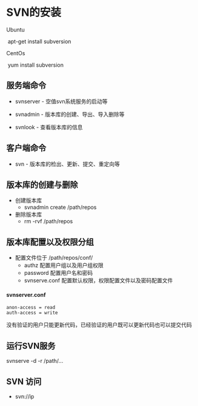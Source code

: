# SVN的安装

Ubuntu 

​	apt-get install subversion

CentOs

​	yum install subversion



## 服务端命令

- svnserver - 空值svn系统服务的启动等

- svnadmin - 版本库的创建、导出、导入删除等

- svnlook - 查看版本库的信息


## 客户端命令

* svn - 版本库的检出、更新、提交、重定向等



## 版本库的创建与删除

* 创建版本库
  * svnadmin create  /path/repos
* 删除版本库
  * rm -rvf /path/repos



## 版本库配置以及权限分组

* 配置文件位于 /path/repos/conf/
  * authz 配置用户组以及用户组权限
  * password 配置用户名和密码
  * svnserve.conf 配置默认权限，权限配置文件以及密码配置文件



#### svnserver.conf

```
anon-access = read
auth-access = write
```

没有验证的用户只能更新代码，已经验证的用户既可以更新代码也可以提交代码



## 运行SVN服务

svnserve -d -r /path/...

## SVN 访问

* svn://ip